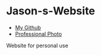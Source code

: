 # Jason-s-Website
- [My Github](https://github.com/kore4n)
- [Professional Photo](https://vignette.wikia.nocookie.net/fairlyoddparents/images/5/56/Nega_Chin.png/revision/latest/scale-to-width-down/340?cb=20190212045649&path-prefix=en)

Website for personal use
